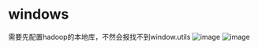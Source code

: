 # windows
需要先配置hadoop的本地库，不然会报找不到window.utils
![image](https://github.com/wjn0918/Study/blob/master/%E5%A4%A7%E6%95%B0%E6%8D%AE/images/apache/spark/%E6%9C%AC%E5%9C%B0%E6%B7%BB%E5%8A%A0%E5%8F%82%E6%95%B01.png)
![image](https://github.com/wjn0918/Study/blob/master/%E5%A4%A7%E6%95%B0%E6%8D%AE/images/apache/spark/%E6%9C%AC%E5%9C%B0%E6%B7%BB%E5%8A%A0%E5%8F%82%E6%95%B02.png)